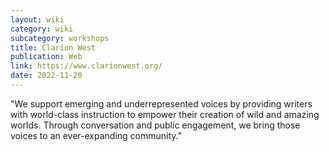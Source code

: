 ```yaml
---
layout: wiki
category: wiki
subcategory: workshops
title: Clarion West
publication: Web
link: https://www.clarionwest.org/
date: 2022-11-20
---
```


"We support emerging and underrepresented voices by providing writers with world-class instruction to empower their creation of wild and amazing worlds. Through conversation and public engagement, we bring those voices to an ever-expanding community."

